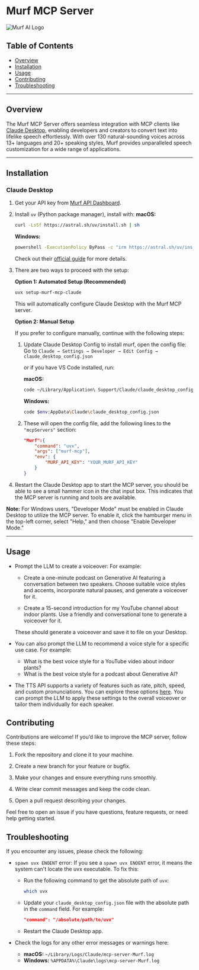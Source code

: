 # Murf MCP Server

![Murf AI Logo](https://murf.ai/public-assets/home/Murf_Logo.png)


## Table of Contents

- [Overview](#overview)
- [Installation](#installation)
- [Usage](#usage)
- [Contributing](#contributing)
- [Troubleshooting](#troubleshooting)

---


## Overview

The Murf MCP Server offers seamless integration with MCP clients like [Claude Desktop](https://claude.ai/download), enabling developers and creators to convert text into lifelike speech effortlessly. With over 130 natural-sounding voices across 13+ languages and 20+ speaking styles, Murf provides unparalleled speech customization for a wide range of applications.

---

## Installation

### Claude Desktop

1. Get your API key from [Murf API Dashboard](https://murf.ai/api/dashboard).
2. Install `uv` (Python package manager), install with:
    **macOS:**
    ```bash
    curl -LsSf https://astral.sh/uv/install.sh | sh
    ```
    **Windows:**
    ```bash
    powershell -ExecutionPolicy ByPass -c "irm https://astral.sh/uv/install.ps1 | iex"
    ```
    Check out their [official guide](https://github.com/astral-sh/uv?tab=readme-ov-file#installation) for more details.

3. There are two ways to proceed with the setup:

   **Option 1: Automated Setup (Recommended)**
   ```bash
   uvx setup-murf-mcp-claude
   ```
   This will automatically configure Claude Desktop with the Murf MCP server.

   **Option 2: Manual Setup**
   
   If you prefer to configure manually, continue with the following steps:


    1. Update Claude Desktop Config to install murf, open the config file: 
        Go to `Claude → Settings → Developer → Edit Config → claude_desktop_config.json` 

        or
        if you have VS Code installed, run:

        **macOS:**
         ```bash
         code ~/Library/Application\ Support/Claude/claude_desktop_config.json
         ```
         **Windows:**
          ```bash
          code $env:AppData\Claude\claude_desktop_config.json
          ```

    
    2.  These will open the config file, add the following lines to the `"mcpServers"` section:

        ```json
        "Murf":{
            "command": "uvx",
            "args": ["murf-mcp"],
            "env": {
                "MURF_API_KEY": "YOUR_MURF_API_KEY"
            }
        }
        ```
4. Restart the Claude Desktop app to start the MCP server, you should be able to see a small hammer icon in the chat input box. This indicates that the MCP server is running and tools are available.

**Note:** For Windows users, "Developer Mode" must be enabled in Claude Desktop to utilize the MCP server. To enable it, click the hamburger menu in the top-left corner, select "Help," and then choose "Enable Developer Mode."

---

## Usage

 * Prompt the LLM to create a voiceover:
    For example:  

    * Create a one-minute podcast on Generative AI featuring a conversation between two speakers. Choose suitable voice styles and accents, incorporate natural pauses, and generate a voiceover for it.

    * Create a 15-second introduction for my YouTube channel about indoor plants. Use a friendly and conversational tone to generate a voiceover for it.
    
    These should generate a voiceover and save it to file on your Desktop.

* You can also prompt the LLM to recommend a voice style for a specific use case. For example:

    * What is the best voice style for a YouTube video about indoor plants?
    * What is the best voice style for a podcast about Generative AI?

* The TTS API supports a variety of features such as rate, pitch, speed, and custom pronunciations. You can explore these options [here](https://murf.ai/api/docs/api-reference/text-to-speech/generate#request). You can prompt the LLM to apply these settings to the overall voiceover or tailor them individually for each speaker.


## Contributing

Contributions are welcome! If you’d like to improve the MCP server, follow these steps:

1. Fork the repository and clone it to your machine.

2. Create a new branch for your feature or bugfix.

3. Make your changes and ensure everything runs smoothly.

4. Write clear commit messages and keep the code clean.

5. Open a pull request describing your changes.

Feel free to open an issue if you have questions, feature requests, or need help getting started.


## Troubleshooting
If you encounter any issues, please check the following:

- `spawn uvx ENOENT` error:
If you see a `spawn uvx ENOENT` error, it means the system can't locate the uvx executable. To fix this:
    - Run the following command to get the absolute path of `uvx`:
        ```bash
        which uvx
        ```
    - Update your `claude_desktop_config.json` file with the absolute path in the `command` field. For example:
        ```json
        "command": "/absolute/path/to/uvx"
        ```
    - Restart the Claude Desktop app.

- Check the logs for any other error messages or warnings here:
  - **macOS:** `~/Library/Logs/Claude/mcp-server-Murf.log`
  - **Windows:** `%APPDATA%\Claude\logs\mcp-server-Murf.log`

